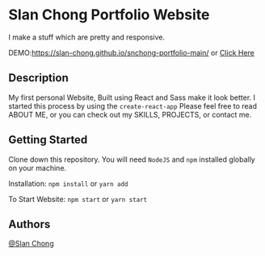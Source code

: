 # Slan Chong Portfolio Website
I make a stuff which are pretty and responsive.

DEMO:https://slan-chong.github.io/snchong-portfolio-main/
or 
[Click Here](https://slan-chong.github.io/snchong-portfolio-main/)
## Description
My first personal Website, Built using React and Sass make it look better.
I started this process by using the `create-react-app`
Please feel free to read ABOUT ME, or you can check out my SKILLS, PROJECTS, or contact me.
## Getting Started
Clone down this repository. You will need `NodeJS` and `npm` installed globally on your machine.  

Installation:
`npm install` 
or
`yarn add` 

To Start Website:
`npm start` 
or
`yarn start` 

## Authors
[@Slan Chong](https://twitter.com/Slan_Chong)
